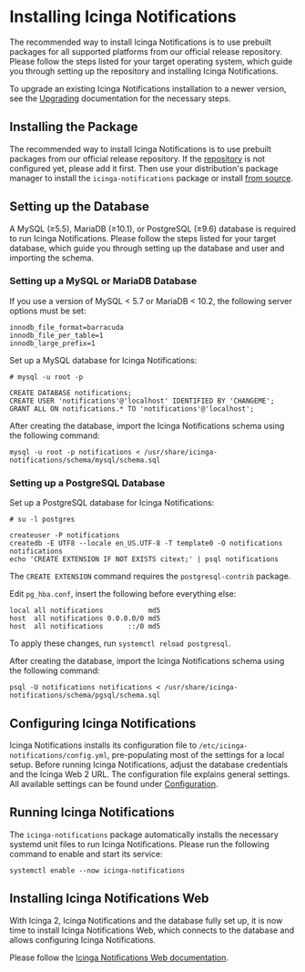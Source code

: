 <!-- {% if index %} -->
# Installing Icinga Notifications

The recommended way to install Icinga Notifications is to use prebuilt packages
for all supported platforms from our official release repository.
Please follow the steps listed for your target operating system,
which guide you through setting up the repository and installing Icinga Notifications.

To upgrade an existing Icinga Notifications installation to a newer version,
see the [Upgrading](04-Upgrading.md) documentation for the necessary steps.

<!-- {% else %} -->
<!-- {% if not icingaDocs %} -->
## Installing the Package

The recommended way to install Icinga Notifications is to use prebuilt packages from our official release repository.
If the [repository](https://packages.icinga.com) is not configured yet, please add it first.
Then use your distribution's package manager to install the `icinga-notifications` package
or install [from source](02-Installation.md.d/From-Source.md).
<!-- {% endif %} --><!-- {# end if not icingaDocs #} -->

## Setting up the Database

A MySQL (≥5.5), MariaDB (≥10.1), or PostgreSQL (≥9.6) database is required to run Icinga Notifications.
Please follow the steps listed for your target database,
which guide you through setting up the database and user and importing the schema.

### Setting up a MySQL or MariaDB Database

If you use a version of MySQL < 5.7 or MariaDB < 10.2, the following server options must be set:

```
innodb_file_format=barracuda
innodb_file_per_table=1
innodb_large_prefix=1
```

Set up a MySQL database for Icinga Notifications:

```
# mysql -u root -p

CREATE DATABASE notifications;
CREATE USER 'notifications'@'localhost' IDENTIFIED BY 'CHANGEME';
GRANT ALL ON notifications.* TO 'notifications'@'localhost';
```

After creating the database, import the Icinga Notifications schema using the following command:

```
mysql -u root -p notifications < /usr/share/icinga-notifications/schema/mysql/schema.sql
```

### Setting up a PostgreSQL Database

Set up a PostgreSQL database for Icinga Notifications:

```
# su -l postgres

createuser -P notifications
createdb -E UTF8 --locale en_US.UTF-8 -T template0 -O notifications notifications
echo 'CREATE EXTENSION IF NOT EXISTS citext;' | psql notifications
```

The `CREATE EXTENSION` command requires the `postgresql-contrib` package.

Edit `pg_hba.conf`, insert the following before everything else:

```
local all notifications           md5
host  all notifications 0.0.0.0/0 md5
host  all notifications      ::/0 md5
```

To apply these changes, run `systemctl reload postgresql`.

After creating the database, import the Icinga Notifications schema using the following command:

```
psql -U notifications notifications < /usr/share/icinga-notifications/schema/pgsql/schema.sql
```

## Configuring Icinga Notifications

Icinga Notifications installs its configuration file to `/etc/icinga-notifications/config.yml`,
pre-populating most of the settings for a local setup. Before running Icinga Notifications,
adjust the database credentials and the Icinga Web 2 URL.
The configuration file explains general settings.
All available settings can be found under [Configuration](03-Configuration.md).

## Running Icinga Notifications

The `icinga-notifications` package automatically installs the necessary systemd unit files to run Icinga Notifications.
Please run the following command to enable and start its service:

```
systemctl enable --now icinga-notifications
```

## Installing Icinga Notifications Web

With Icinga 2, Icinga Notifications and the database fully set up, it is now time to install Icinga Notifications Web,
which connects to the database and allows configuring Icinga Notifications.

Please follow the
[Icinga Notifications Web documentation](https://icinga.com/docs/icinga-notifications-web/latest/doc/02-Installation/).

<!-- {% endif %} --><!-- {# end else if index #} -->
